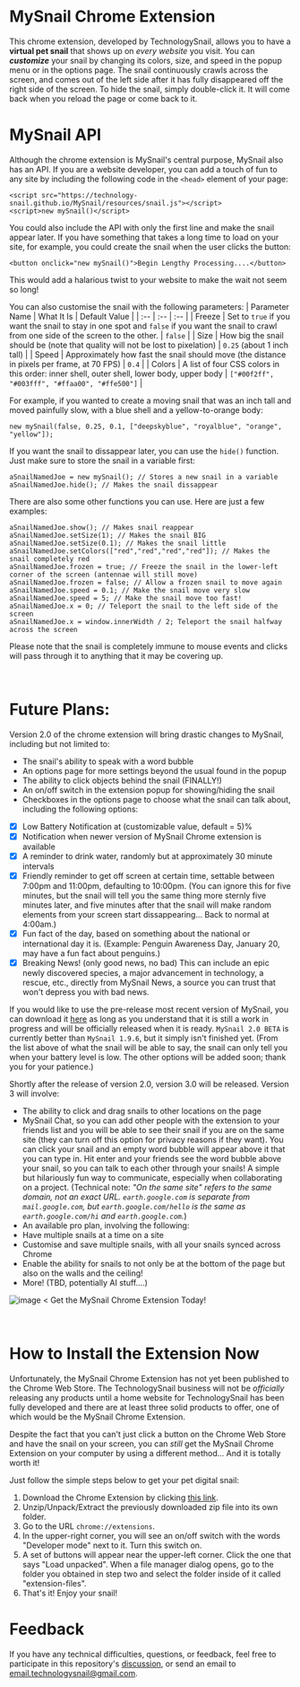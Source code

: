 # MySnail Chrome Extension
This chrome extension, developed by TechnologySnail, allows you to have a **virtual pet snail** that shows up on _every website_ you visit.  You can **_customize_** your snail by changing its colors, size, and speed in the popup menu or in the options page.  The snail continuously crawls across the screen, and comes out of the left side after it has fully disappeared off the right side of the screen.  To hide the snail, simply double-click it.  It will come back when you reload the page or come back to it.

# MySnail API
Although the chrome extension is MySnail's central purpose, MySnail also has an API.  If you are a website developer, you can add a touch of fun to any site by including the following code in the `<head>` element of your page:
```
<script src="https://technology-snail.github.io/MySnail/resources/snail.js"></script>
<script>new mySnail()</script>
```
You could also include the API with only the first line and make the snail appear later.  If you have something that takes a long time to load on your site, for example, you could create the snail when the user clicks the button:
```
<button onclick="new mySnail()">Begin Lengthy Processing....</button>
```
This would add a halarious twist to your website to make the wait not seem so long!

You can also customise the snail with the following parameters:
| Parameter Name | What It Is | Default Value |
| :-- | :-- | :-- |
| Freeze | Set to `true` if you want the snail to stay in one spot and `false` if you want the snail to crawl from one side of the screen to the other. | `false` |
| Size | How big the snail should be (note that quality will not be lost to pixelation) | `0.25` (about 1 inch tall) |
| Speed | Approximately how fast the snail should move (the distance in pixels per frame, at 70 FPS) | `0.4` |
| Colors | A list of four CSS colors in this order: inner shell, outer shell, lower body, upper body | `["#00f2ff", "#003fff", "#ffaa00", "#ffe500"]` |

For example, if you wanted to create a moving snail that was an inch tall and moved painfully slow, with a blue shell and a yellow-to-orange body:
```
new mySnail(false, 0.25, 0.1, ["deepskyblue", "royalblue", "orange", "yellow"]);
```
If you want the snail to dissappear later, you can use the `hide()` function.  Just make sure to store the snail in a variable first:
```
aSnailNamedJoe = new mySnail(); // Stores a new snail in a variable
aSnailNamedJoe.hide(); // Makes the snail dissappear
```
There are also some other functions you can use.  Here are just a few examples:
```
aSnailNamedJoe.show(); // Makes snail reappear
aSnailNamedJoe.setSize(1); // Makes the snail BIG
aSnailNamedJoe.setSize(0.1); // Makes the snail little
aSnailNamedJoe.setColors(["red","red","red","red"]); // Makes the snail completely red
aSnailNamedJoe.frozen = true; // Freeze the snail in the lower-left corner of the screen (antennae will still move)
aSnailNamedJoe.frozen = false; // Allow a frozen snail to move again
aSnailNamedJoe.speed = 0.1; // Make the snail move very slow
aSnailNamedJoe.speed = 5; // Make the snail move too fast!
aSnailNamedJoe.x = 0; // Teleport the snail to the left side of the screen
aSnailNamedJoe.x = window.innerWidth / 2; Teleport the snail halfway across the screen
```
Please note that the snail is completely immune to mouse events and clicks will pass through it to anything that it may be covering up.

<br>

# Future Plans:
Version 2.0 of the chrome extension will bring drastic changes to MySnail, including but not limited to:
 - The snail's ability to speak with a word bubble
 - An options page for more settings beyond the usual found in the popup
 - The ability to click objects behind the snail (FINALLY!)
 - An on/off switch in the extension popup for showing/hiding the snail
 - Checkboxes in the options page to choose what the snail can talk about, including the following options:
  - [x] Low Battery Notification at (customizable value, default = 5)%
  - [x] Notification when newer version of MySnail Chrome extension is available
  - [x] A reminder to drink water, randomly but at approximately 30 minute intervals
  - [x] Friendly reminder to get off screen at certain time, settable between 7:00pm and 11:00pm, defaulting to 10:00pm.  (You can ignore this for five minutes, but the snail will tell you the same thing more sternly five minutes later, and five minutes after that the snail will make random elements from your screen start dissappearing... Back to normal at 4:00am.)
  - [x] Fun fact of the day, based on something about the national or international day it is. (Example: Penguin Awareness Day, January 20, may have a fun fact about penguins.)
  - [x] Breaking News! (only good news, no bad)  This can include an epic newly discovered species, a major advancement in technology, a rescue, etc., directly from MySnail News, a source you can trust that won't depress you with bad news.

If you would like to use the pre-release most recent version of MySnail, you can download it [here](https://github.com/Technology-Snail/MySnail-Chrome-Extension/archive/refs/heads/speaking-snail.zip) as long as you understand that it is still a work in progress and will be officially released when it is ready.  `MySnail 2.0 BETA` is currently better than `MySnail 1.9.6`, but it simply isn't finished yet. (From the list above of what the snail will be able to say, the snail can only tell you when your battery level is low.  The other options will be added soon; thank you for your patience.)

Shortly after the release of version 2.0, version 3.0 will be released.  Version 3 will involve:
 - The ability to click and drag snails to other locations on the page
 - MySnail Chat, so you can add other people with the extension to your friends list and you will be able to see their snail if you are on the same site (they can turn off this option for privacy reasons if they want).  You can click your snail and an empty word bubble will appear above it that you can type in.  Hit enter and your friends see the word bubble above your snail, so you can talk to each other through your snails!  A simple but hilariously fun way to communicate, especially when collaborating on a project.  (Technical note: _"On the same site" refers to the same domain, not an exact URL.  `earth.google.com` is separate from `mail.google.com`, but `earth.google.com/hello` is the same as `earth.google.com/hi` and `earth.google.com`._)
 - An available pro plan, involving the following:
 - Have multiple snails at a time on a site
 - Customise and save multiple snails, with all your snails synced across Chrome
 - Enable the ability for snails to not only be at the bottom of the page but also on the walls and the ceiling!
 - More! (TBD, potentially AI stuff....)


![image](https://github.com/Technology-Snail/MySnail-Chrome-Extension/assets/71152561/43caed6d-1d88-4cc8-a7e9-386b4daccbff)
< Get the MySnail Chrome Extension Today!

<br>

# How to Install the Extension Now

Unfortunately, the MySnail Chrome Extension has not yet been published to the Chrome Web Store.  The TechnologySnail business will not be _officially_ releasing any products until a home website for TechnologySnail has been fully developed and there are at least three solid products to offer, one of which would be the MySnail Chrome Extension.

Despite the fact that you can't just click a button on the Chrome Web Store and have the snail on your screen, you can _still_ get the MySnail Chrome Extension on your computer by using a different method... And it is totally worth it!

Just follow the simple steps below to get your pet digital snail:
 1. Download the Chrome Extension by clicking [this link](https://github.com/Technology-Snail/MySnail-Chrome-Extension/archive/refs/heads/main.zip).
 2. Unzip/Unpack/Extract the previously downloaded zip file into its own folder.
 3. Go to the URL `chrome://extensions`.
 4. In the upper-right corner, you will see an on/off switch with the words "Developer mode" next to it.  Turn this switch on.
 5. A set of buttons will appear near the upper-left corner.  Click the one that says "Load unpacked".  When a file manager dialog opens, go to the folder you obtained in step two and select the folder inside of it called "extension-files".
 6. That's it!  Enjoy your snail!

# Feedback

If you have any technical difficulties, questions, or feedback, feel free to participate in this repository's [discussion](https://github.com/Technology-Snail/MySnail-Chrome-Extension/discussions/8), or send an email to [email.technologysnail@gmail.com](https://mail.google.com/mail/u/0/?fs=1&tf=cm&source=mailto&to=email.technologysnail@gmail.com).
